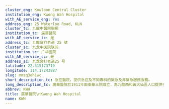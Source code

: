 ```yaml
---
cluster_eng: Kowloon Central Cluster
institution_eng: Kwong Wah Hospital
with_AE_service_eng: Yes
address_eng: 25 Waterloo Road, KLN
cluster_tc: 九龍中醫院聯網
institution_tc: 廣華醫院
with_AE_service_tc: 是
address_tc: 九龍窩打老道 25 號
cluster_sc: 九龙中医院联网
institution_sc: 广华医院
with_AE_service_sc: 是
address_sc: 九龙窝打老道25 号
latitude: 22.315173719
longitude: 114.17243887
slug: mmzq3eh1wc
short_description_tc: 急症醫院，提供急症及不同專科的緊急及非緊急服務服務。
long_description_tc: 廣華醫院於1911年由東華三院成立，為九龍西和黃大仙區人口提供多元化的醫療服務。廣華醫院是九龍中醫院聯網的一所主要急症醫院、神經外科和婦產科轉介中心。醫院近年在不同專科的範疇下成立不同的治療中心，包括微創手術培訓中心及陳馮曼玲心臟科中心，提供切合社會需要的服務。此外，醫院成立之綜合乳病中心及周振基博士孕育科研中心為有需要人士提供服務；另外亦設立社區為本老人服務、呼吸疾病加護病房、急性中風治療中心、王華湘紀念腎科中心，以及設有核子醫學服務等。廣華醫院在中西醫結合治療方面亦擔當先導角色，東華三院於廣華設立的東華三院王澤森中西醫藥治療中心，廣華亦會參與其中，為中西醫預先共同議定的臨床治療方案的指定病種進行會診。
abbrev: KWH
title: 廣華醫院\nKwong Wah Hospital
name: KWH
---
```

